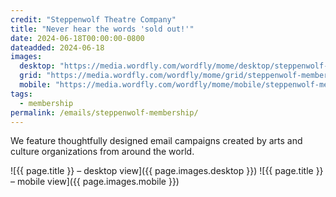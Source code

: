 ```yaml
---
credit: "Steppenwolf Theatre Company"
title: "Never hear the words 'sold out!'"
date: 2024-06-18T00:00:00-0800
dateadded: 2024-06-18
images:
  desktop: "https://media.wordfly.com/wordfly/mome/desktop/steppenwolf-membership.jpg"
  grid: "https://media.wordfly.com/wordfly/mome/grid/steppenwolf-membership.jpg"
  mobile: "https://media.wordfly.com/wordfly/mome/mobile/steppenwolf-membership.jpg"
tags:
  - membership
permalink: /emails/steppenwolf-membership/
---
```

We feature thoughtfully designed email campaigns created by arts and culture organizations from around the world.

![{{ page.title }} – desktop view]({{ page.images.desktop }})
![{{ page.title }} – mobile view]({{ page.images.mobile }})
